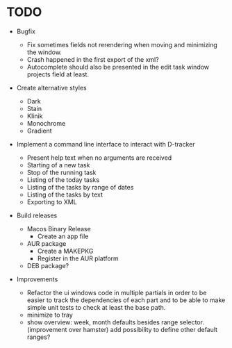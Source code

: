 # TODO

* Bugfix
    + Fix sometimes fields not rerendering when moving and minimizing the window.
    + Crash happened in the first export of the xml?
    + Autocomplete should also be presented in the edit task window projects field at least.

* Create alternative styles
    + Dark
    + Stain
    + Klinik
    + Monochrome
    + Gradient

* Implement a command line interface to interact with D-tracker
    + Present help text when no arguments are received
    + Starting of a new task
    + Stop of the running task
    + Listing of the today tasks
    + Listing of the tasks by range of dates
    + Listing of the tasks by text
    + Exporting to XML

* Build releases
    + Macos Binary Release
        - Create an app file
    + AUR package
        - Create a MAKEPKG
        - Register in the AUR platform
    + DEB package?

* Improvements
    + Refactor the ui windows code in multiple partials in order to be easier to track the dependencies of each part and to be able to make simple unit tests to check at least the base path.
    + minimize to tray
    + show overview: week, month defaults besides range selector. (improvement over hamster) add possibility to define other default ranges?

